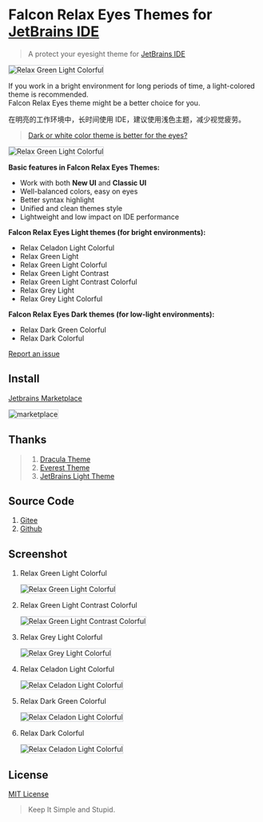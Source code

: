# Falcon Relax Eyes Themes for [JetBrains IDE](https://www.jetbrains.com/)

> A protect your eyesight theme for [JetBrains IDE](https://www.jetbrains.com/)

<img src="./assets/home.png" alt="Relax Green Light Colorful" style="border: 1px solid #CED0D6;">

If you work in a bright environment for long periods of time, a light-colored theme is recommended.
<br/>
Falcon Relax Eyes theme might be a better choice for you.<br/>

在明亮的工作环境中，长时间使用 IDE，建议使用浅色主题，减少视觉疲劳。<br/>

> <a href="https://ux.stackexchange.com/questions/53264/dark-or-white-color-theme-is-better-for-the-eyes">Dark or white color theme is better for the eyes?</a>
<img src="./assets/about.jpg" alt="Relax Green Light Colorful" style="border: 1px solid #CED0D6;">

**Basic features in Falcon Relax Eyes Themes:**

- Work with both **New UI** and **Classic UI**
- Well-balanced colors, easy on eyes
- Better syntax highlight
- Unified and clean themes style
- Lightweight and low impact on IDE performance

**Falcon Relax Eyes Light themes (for bright environments):**

- Relax Celadon Light Colorful
- Relax Green Light
- Relax Green Light Colorful
- Relax Green Light Contrast
- Relax Green Light Contrast Colorful
- Relax Grey Light
- Relax Grey Light Colorful

**Falcon Relax Eyes Dark themes (for low-light environments):**

- Relax Dark Green Colorful
- Relax Dark Colorful

<a href="https://github.com/panxiaoan/falcon-jetbrains-themes/issues">Report an issue</a>

## Install

[Jetbrains Marketplace](https://plugins.jetbrains.com/plugin/26026-falcon-relax-eyes-light-theme)

<img src="./assets/marketplace.jpg" alt="marketplace" style="border: 1px solid #CED0D6;">

## Thanks

> 1. [Dracula Theme](https://plugins.jetbrains.com/plugin/12275-dracula-theme)
> 2. [Everest Theme](https://plugins.jetbrains.com/plugin/22653-everest-theme)
> 3. [JetBrains Light Theme](https://www.jetbrains.com/idea/)

## Source Code

1. [Gitee](https://gitee.com/panxiaoan/falcon-jetbrains-themes)
2. [Github](https://github.com/panxiaoan/falcon-jetbrains-themes)

## Screenshot

1. Relax Green Light Colorful

    <img src="./assets/relax-green-light-colorful.jpg" alt="Relax Green Light Colorful" style="border: 1px solid #CED0D6;">

2. Relax Green Light Contrast Colorful

    <img src="./assets/relax-green-light-contrast-colorful.jpg" alt="Relax Green Light Contrast Colorful" style="border: 1px solid #CED0D6;">

3. Relax Grey Light Colorful

    <img src="./assets/relax-grey-light-colorful.jpg" alt="Relax Grey Light Colorful" style="border: 1px solid #CED0D6;">

4. Relax Celadon Light Colorful

    <img src="./assets/relax-celadon-light-colorful.jpg" alt="Relax Celadon Light Colorful" style="border: 1px solid #CED0D6;">

5. Relax Dark Green Colorful

    <img src="./assets/relax-dark-green-colorful.jpg" alt="Relax Celadon Light Colorful" style="border: 1px solid #CED0D6;">

6. Relax Dark Colorful

    <img src="./assets/relax-dark-colorful.jpg" alt="Relax Celadon Light Colorful" style="border: 1px solid #CED0D6;">

## License

[MIT License](./LICENSE)

> Keep It Simple and Stupid.